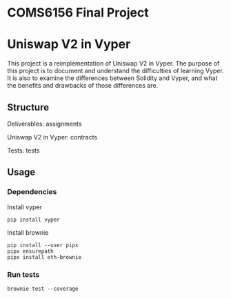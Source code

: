 # COMS6156 Final Project
# Uniswap V2 in Vyper

This project is a reimplementation of Uniswap V2 in Vyper. The purpose of this project is to document and understand the difficulties of learning Vyper. It is also to examine the differences between Solidity and Vyper, and what the benefits and drawbacks of those differences are. 

## Structure

Deliverables: assignments

Uniswap V2 in Vyper: contracts

Tests: tests

## Usage

### Dependencies

Install vyper

```
pip install vyper
```

Install brownie


```
pip install --user pipx
pipx ensurepath
pipx install eth-brownie
```

### Run tests
```
brownie test --coverage
```